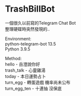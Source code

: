 # TrashBillBot  
一個很久以前寫的Telegram Chat Bot  
整理硬碟時突然發現的..  

Environment:  
python-telegram-bot 13.5  
Python 3.9.5  

Method:  
hello - 岳澄說你好  
trash_talk - 心靈雞湯  
today - 本日運勢占卜  
turn_egg - 轉蛋遊戲 機率尚未公布  
turn_egg_ten - 十連抽 沒保底  
